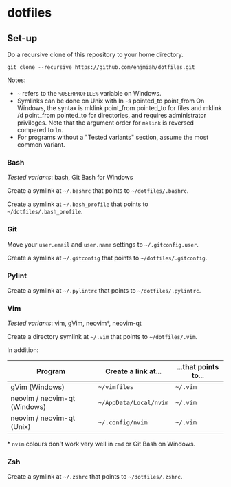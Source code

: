 dotfiles
========

## Set-up

Do a recursive clone of this repository to your home directory.

    git clone --recursive https://github.com/enjmiah/dotfiles.git

Notes:

+ `~` refers to the `%USERPROFILE%` variable on Windows.
+ Symlinks can be done on Unix with
        ln -s pointed_to point_from
  On Windows, the syntax is
        mklink point_from pointed_to
  for files and
        mklink /d point_from pointed_to
  for directories, and requires administrator privileges.  Note that the
  argument order for `mklink` is reversed compared to `ln`.
+ For programs without a "Tested variants" section, assume the most common
  variant.

### Bash

*Tested variants*: bash, Git Bash for Windows

Create a symlink at `~/.bashrc` that points to `~/dotfiles/.bashrc`.

Create a symlink at `~/.bash_profile` that points to `~/dotfiles/.bash_profile`.

### Git

Move your `user.email` and `user.name` settings to `~/.gitconfig.user`.

Create a symlink at `~/.gitconfig` that points to `~/dotfiles/.gitconfig`.

### Pylint

Create a symlink at `~/.pylintrc` that points to `~/dotfiles/.pylintrc`.

### Vim

*Tested variants*: vim, gVim, neovim\*, neovim-qt

Create a directory symlink at `~/.vim` that points to `~/dotfiles/.vim`.

In addition:

| Program                      | Create a link at...    | ...that points to... |
|------------------------------|------------------------|----------------------|
| gVim (Windows)               | `~/vimfiles`           | `~/.vim`             |
| neovim / neovim-qt (Windows) | `~/AppData/Local/nvim` | `~/.vim`             |
| neovim / neovim-qt (Unix)    | `~/.config/nvim`       | `~/.vim`             |

\* `nvim` colours don't work very well in `cmd` or Git Bash on Windows.

### Zsh

Create a symlink at `~/.zshrc` that points to `~/dotfiles/.zshrc`.
